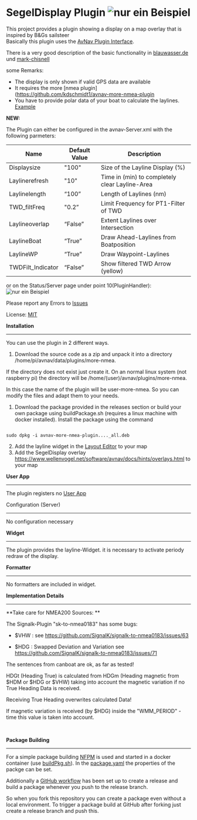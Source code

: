 **SegelDisplay Plugin**
![nur ein Beispiel](https://github.com/kdschmidt1/SegelDisplay/blob/c3503c50ce09bfc21681f1f1e58452fd98255a73/Images/avn1.png "Beispielbild")
===========================



This project provides a plugin showing a display on a map overlay that is inspired by B&Gs sailsteer  
Basically this plugin uses the [AvNav Plugin Interface](https://www.wellenvogel.net/software/avnav/docs/hints/plugins.html?lang=en).

There is a very good description of the basic functionality in [blauwasser.de](https://www.blauwasser.de/navigation/app-sailsteer-bandg) und [mark-chisnell](https://www.bandg.com/de-de/blog/sailsteer-with-mark-chisnell/)
 
 
some Remarks:
*  The display is only shown if valid GPS data are available
*  It requires the more [nmea plugin](https://github.com/kdschmidt1/avnav-more-nmea-plugin
*  You have to provide polar data of your boat to calculate the laylines. [Example](https://github.com/kdschmidt1/SegelDisplay/blob/ca78fc300035ab487aa4f75d74a83fe40c814be1/SegelDisplay/polare.xml)

**NEW:**  

The Plugin can either be configured in the avnav-Server.xml with the following parmeters:

| Name | Default Value | Description |
| --- | --- | --- |
| Displaysize| "100" | Size of the Layline Display (%) |
| Laylinerefresh | "10" | Time in (min) to completely clear Layline-Area |
| Laylinelength | “100” | Length of Laylines (nm) |
| TWD_filtFreq | "0.2” | Limit Frequency for PT1-Filter of TWD |
| Laylineoverlap | “False” | Extent Laylines over Intersection |
| LaylineBoat | “True” | Draw Ahead-Laylines from Boatposition |
| LaylineWP | “True” | Draw Waypoint-Laylines |
| TWDFilt_Indicator | “False” | Show filtered TWD Arrow (yellow) |

or on the Status/Server page under point 10(PluginHandler):
![nur ein Beispiel](https://github.com/kdschmidt1/SegelDisplay/blob/ea65410604be75307a485cd68e3691d6f8c494a5/Images/EditHandler%20vom%202022-04-14%2010-11-23.png "Beispielbild")


Please report any Errors to [Issues](https://github.com/kdschmidt1/avnav-more-nmea-plugin/issues)

License: [MIT](LICENSE.md)





**Installation**

------------

You can use the plugin in 2 different ways.

1. Download the source code as a zip and unpack it into a directory /home/pi/avnav/data/plugins/more-nmea.

 If the directory does not exist just create it. On an normal linux system (not raspberry pi) the directory will be /home/(user)/avnav/plugins/more-nmea.

 In this case the name of the plugin will be user-more-nmea. So you can modify the files and adapt them to your needs.



1. Download the package provided in the releases section or build your own package using buildPackage.sh (requires a linux machine with docker installed). Install the package using the command

 ```

 sudo dpkg -i avnav-more-nmea-plugin...._all.deb

 ```
2. Add the layline widget in the [Layout Editor](https://www.wellenvogel.net/software/avnav/docs/hints/layouts.html#h2:WidgetDialog) to your map
3. Add the SegelDisplay overlay https://www.wellenvogel.net/software/avnav/docs/hints/overlays.html to your map



**User App**

--------

The plugin registers no [User App](https://www.wellenvogel.net/software/avnav/docs/userdoc/addonconfigpage.html?lang=en#h1:ConfigurationofUserApps)



Configuration (Server)

-------------

No configuration necessary





**Widget**

------

The plugin provides the layline-Widget.
it is necessary to activate periody redraw of the display.


**Formatter**

---------


No formatters are included in widget.




**Implementation Details**

----------------------





**Take care for NMEA200 Sources: **

The Signalk-Plugin "sk-to-nmea0183" has some bugs:

- $VHW : see <https://github.com/SignalK/signalk-to-nmea0183/issues/63>

- $HDG : Swapped Deviation and Variation see <https://github.com/SignalK/signalk-to-nmea0183/issues/71>

The sentences from canboat are ok, as far as tested!



HDGt (Heading True) is calculated from HDGm (Heading magnetic from $HDM or $HDG or $VHW) taking into account the magnetic variation if no True Heading Data is received.

Receiving True Heading overwrites calculated Data!

If magnetic variation is received (by $HDG) inside the "WMM_PERIOD" -time this value is taken into account.

             



**Package Building**

----------------

For a simple package building [NFPM](https://nfpm.goreleaser.com/) is used and started in a docker container (use [buildPkg.sh](buildPkg.sh)). In the [package.yaml](package.yaml) the properties of the packge can be set.



Additionally a [GitHub workflow](.github/workflows/createPackage.yml) has been set up to create a release and build a package whenever you push to the release branch.

So when you fork this repository you can create a package even without a local environment.
To trigger a package build at GitHub after forking just create a release branch and push this.
